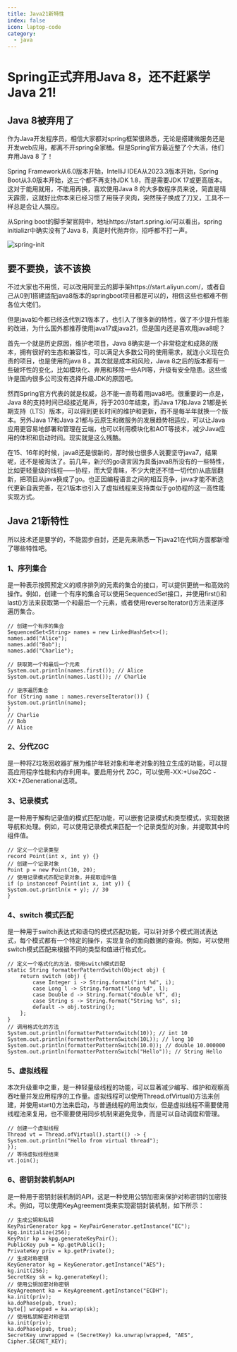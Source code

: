 ```yaml
---
title: Java21新特性
index: false
icon: laptop-code
category:
  - java
---
```

# Spring正式弃用Java 8，还不赶紧学Java 21!

## Java 8被弃用了

作为Java开发程序员，相信大家都对spring框架很熟悉，无论是搭建微服务还是开发web应用，都离不开spring全家桶。但是Spring官方最近整了个大活，他们弃用Java 8 了！


Spring Framework从6.0版本开始，IntelliJ IDEA从2023.3版本开始，Spring Boot从3.0版本开始，这三个都不再支持JDK 1.8，而是需要JDK 17或更高版本。这对于能用就用，不能用再换，喜欢使用Java 8 的大多数程序员来说，简直是晴天霹雳，这就好比你本来已经习惯了用筷子夹肉，突然筷子换成了刀叉，工具不一样总是会让人膈应。

从Spring boot的脚手架官网中，地址https://start.spring.io/可以看出，spring initializr中确实没有了Java 8，真是时代抛弃你，招呼都不打一声。

![spring-init](https://javacool.oss-cn-shenzhen.aliyuncs.com/img/xyr/20240525165018.png)
## 要不要换，该不该换

不过大家也不用慌，可以改用阿里云的脚手架https://start.aliyun.com/，或者自己从0到1搭建适配java8版本的springboot项目都是可以的，相信这些也都难不倒各位大佬们。

但是java如今都已经迭代到21版本了，也引入了很多新的特性，做了不少提升性能的改进，为什么国外都推荐使用java17或java21，但是国内还是喜欢用java8呢？

首先一个就是历史原因，维护老项目，Java 8确实是一个非常稳定和成熟的版本，拥有很好的生态和兼容性，可以满足大多数公司的使用需求，就连小义现在负责的项目，也是使用的java 8 。其次就是成本和风险，Java 8之后的版本都有一些破坏性的变化，比如模块化、弃用和移除一些API等，升级有安全隐患。这些或许是国内很多公司没有选择升级JDK的原因吧。

然而Spring官方代表的就是权威，总不能一直苟着用java8吧。很重要的一点是，Java 8的支持时间已经接近尾声，将于2030年结束，而Java 17和Java 21都是长期支持（LTS）版本，可以得到更长时间的维护和更新，而不是每半年就换一个版本。另外Java 17和Java 21都与云原生和微服务的发展趋势相适应，可以让Java应用更容易地部署和管理在云端，也可以利用模块化和AOT等技术，减少Java应用的体积和启动时间。现实就是这么残酷。


在15、16年的时候，java8还是很新的，那时候也很多人说要坚守java7，结果呢，还不是被淘汰了。前几年，新兴的go语言因为具备java8所没有的一些特性，比如更轻量级的线程——协程，而大受青睐，不少大佬还不惜一切代价从底层翻新，把项目从java换成了go。也正因编程语言之间的相互竞争，java才能不断迭代更新自我完善，在21版本也引入了虚拟线程来支持类似于go协程的这一高性能实现方式。

## Java 21新特性

所以技术还是要学的，不能固步自封，还是先来熟悉一下java21在代码方面都新增了哪些特性吧。

### 1、序列集合

是一种表示按照预定义的顺序排列的元素的集合的接口，可以提供更统一和高效的操作。例如，创建一个有序的集合可以使用SequencedSet接口，并使用first()和last()方法来获取第一个和最后一个元素，或者使用reverseIterator()方法来逆序遍历集合。
```
// 创建一个有序的集合  
SequencedSet<String> names = new LinkedHashSet<>();  
names.add("Alice");  
names.add("Bob");  
names.add("Charlie");

// 获取第一个和最后一个元素  
System.out.println(names.first()); // Alice  
System.out.println(names.last()); // Charlie

// 逆序遍历集合  
for (String name : names.reverseIterator()) {  
System.out.println(name);  
}  
// Charlie  
// Bob  
// Alice
```


### 2、分代ZGC

是一种将Z垃圾回收器扩展为维护年轻对象和年老对象的独立生成的功能，可以提高应用程序性能和内存利用率。要启用分代 ZGC，可以使用-XX:+UseZGC -XX:+ZGenerational选项。

### 3、记录模式

是一种用于解构记录值的模式匹配功能，可以嵌套记录模式和类型模式，实现数据导航和处理。例如，可以使用记录模式来匹配一个记录类型的对象，并提取其中的组件值。
```
// 定义一个记录类型  
record Point(int x, int y) {}  
// 创建一个记录对象  
Point p = new Point(10, 20);  
// 使用记录模式匹配记录对象，并提取组件值  
if (p instanceof Point(int x, int y)) {  
System.out.println(x + y); // 30  
}
```


### 4、switch 模式匹配

是一种用于switch表达式和语句的模式匹配功能，可以针对多个模式测试表达式，每个模式都有一个特定的操作，实现复杂的面向数据的查询。例如，可以使用switch模式匹配来根据不同的类型和值进行格式化。

```
// 定义一个格式化的方法，使用switch模式匹配
static String formatterPatternSwitch(Object obj) {
    return switch (obj) {
        case Integer i -> String.format("int %d", i);
        case Long l -> String.format("long %d", l);
        case Double d -> String.format("double %f", d);
        case String s -> String.format("String %s", s);
        default -> obj.toString();
    };
}
// 调用格式化的方法
System.out.println(formatterPatternSwitch(10)); // int 10
System.out.println(formatterPatternSwitch(10L)); // long 10
System.out.println(formatterPatternSwitch(10.0)); // double 10.000000
System.out.println(formatterPatternSwitch("Hello")); // String Hello
```
### 5、虚拟线程

本次升级重中之重，是一种轻量级线程的功能，可以显著减少编写、维护和观察高吞吐量并发应用程序的工作量。虚拟线程可以使用Thread.ofVirtual()方法来创建，并使用start()方法来启动，与普通线程的用法类似，但是虚拟线程不需要使用线程池来复用，也不需要使用同步机制来避免竞争，而是可以自动调度和管理。
```
// 创建一个虚拟线程  
Thread vt = Thread.ofVirtual().start(() -> {  
System.out.println("Hello from virtual thread");  
});  
// 等待虚拟线程结束  
vt.join();
```


### 6、密钥封装机制API

是一种用于密钥封装机制的API，这是一种使用公钥加密来保护对称密钥的加密技术。例如，可以使用KeyAgreement类来实现密钥封装机制，如下所示：

```
// 生成公钥和私钥
KeyPairGenerator kpg = KeyPairGenerator.getInstance("EC");
kpg.initialize(256);
KeyPair kp = kpg.generateKeyPair();
PublicKey pub = kp.getPublic();
PrivateKey priv = kp.getPrivate();
// 生成对称密钥
KeyGenerator kg = KeyGenerator.getInstance("AES");
kg.init(256);
SecretKey sk = kg.generateKey();
// 使用公钥加密对称密钥
KeyAgreement ka = KeyAgreement.getInstance("ECDH");
ka.init(priv);
ka.doPhase(pub, true);
byte[] wrapped = ka.wrap(sk);
// 使用私钥解密对称密钥
ka.init(priv);
ka.doPhase(pub, true);
SecretKey unwrapped = (SecretKey) ka.unwrap(wrapped, "AES", Cipher.SECRET_KEY);
```